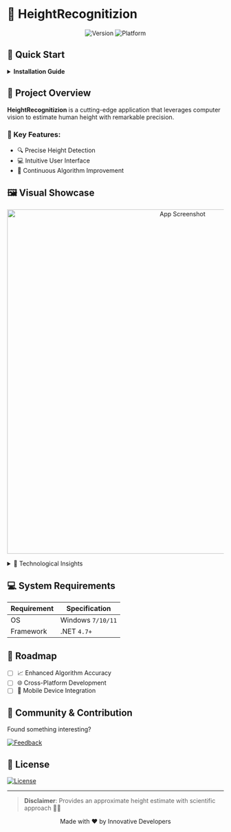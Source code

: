 # 📏 HeightRecognitizion

<p align="center">
  <img src="https://img.shields.io/badge/version-1.0-blue?style=for-the-badge&logo=github" alt="Version">
  <img src="https://img.shields.io/badge/platform-windows-brightgreen?style=for-the-badge&logo=windows" alt="Platform">
</p>

## 🚀 Quick Start

<details>
<summary><strong>Installation Guide</strong></summary>

### 3 Simple Steps to Get Started:
1. 💾 **Download**: Click `Code` → `Download ZIP`
2. 📦 **Unzip**: Extract the downloaded archive
3. ▶️ **Run**: Open `HeightRecognitizion.exe`
</details>

## 🤔 Project Overview

**HeightRecognitizion** is a cutting-edge application that leverages computer vision to estimate human height with remarkable precision.

### 🌟 Key Features:
- 🔍 Precise Height Detection
- 💻 Intuitive User Interface
- 🚀 Continuous Algorithm Improvement

## 🖼️ Visual Showcase

<p align="center">
  <img src="https://github.com/user-attachments/assets/93ab537e-5e28-491e-a43b-5d6e6cf51739" width="800" alt="App Screenshot">
</p>

<details>
<summary>🔬 Technological Insights</summary>

## 🛠 Core Technologies
- 🧮 Advanced Algorithms
- 📐 Proximity Calculation
- 🔢 Algebraic Modeling
</details>

## 💻 System Requirements

| Requirement | Specification |
|------------|---------------|
| OS | Windows `7/10/11` |
| Framework | .NET `4.7+` |

## 🔮 Roadmap

- [ ] 📈 Enhanced Algorithm Accuracy
- [ ] 🌐 Cross-Platform Development
- [ ] 📱 Mobile Device Integration

## 🤝 Community & Contribution

Found something interesting? 

[![Feedback](https://img.shields.io/badge/Feedback-Welcome-orange?style=for-the-badge&logo=github)](https://github.com/qwaaantex/HeightRecognitizion/issues)

## 📄 License

[![License](https://img.shields.io/badge/License-MIT-yellow?style=for-the-badge)](LICENSE)

---

> **Disclaimer**: Provides an approximate height estimate with scientific approach 📏✨

<p align="center">
  Made with ❤️ by Innovative Developers
</p>
